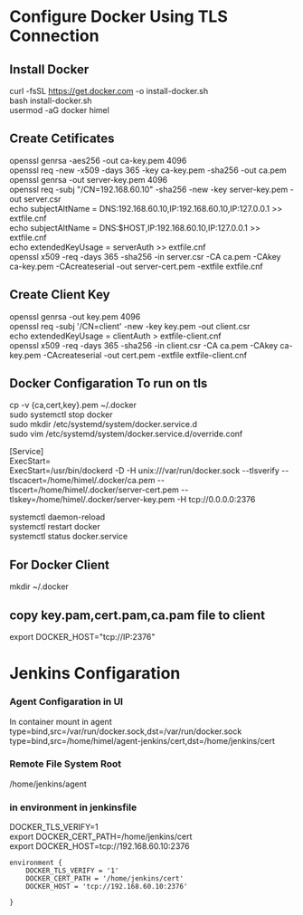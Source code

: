 # Configure Docker Using TLS Connection
## Install Docker
curl -fsSL https://get.docker.com -o install-docker.sh \
bash install-docker.sh \
usermod -aG docker himel
## Create Cetificates

openssl genrsa -aes256 -out ca-key.pem 4096 \
openssl req -new -x509 -days 365 -key ca-key.pem -sha256 -out ca.pem \
openssl genrsa -out server-key.pem 4096 \
openssl req -subj "/CN=192.168.60.10" -sha256 -new -key server-key.pem -out server.csr \
echo subjectAltName = DNS:192.168.60.10,IP:192.168.60.10,IP:127.0.0.1 >> extfile.cnf \
echo subjectAltName = DNS:$HOST,IP:192.168.60.10,IP:127.0.0.1 >> extfile.cnf \
echo extendedKeyUsage = serverAuth >> extfile.cnf \
openssl x509 -req -days 365 -sha256 -in server.csr -CA ca.pem -CAkey ca-key.pem -CAcreateserial -out server-cert.pem -extfile extfile.cnf
## Create Client Key
openssl genrsa -out key.pem 4096 \
openssl req -subj '/CN=client' -new -key key.pem -out client.csr \
echo extendedKeyUsage = clientAuth > extfile-client.cnf \
openssl x509 -req -days 365 -sha256 -in client.csr -CA ca.pem -CAkey ca-key.pem -CAcreateserial -out cert.pem -extfile extfile-client.cnf
## Docker Configaration To run on tls
cp -v {ca,cert,key}.pem ~/.docker \
sudo systemctl stop docker \
sudo mkdir /etc/systemd/system/docker.service.d \
sudo vim /etc/systemd/system/docker.service.d/override.conf

[Service] \
ExecStart= \
ExecStart=/usr/bin/dockerd -D -H unix:///var/run/docker.sock --tlsverify --tlscacert=/home/himel/.docker/ca.pem --tlscert=/home/himel/.docker/server-cert.pem --tlskey=/home/himel/.docker/server-key.pem -H tcp://0.0.0.0:2376

systemctl daemon-reload \
systemctl restart docker \
systemctl status docker.service 
## For Docker Client
mkdir ~/.docker
## copy key.pam,cert.pam,ca.pam file to client 
export DOCKER_HOST="tcp://IP:2376"
# Jenkins Configaration
### Agent Configaration in UI
In container mount in agent \
type=bind,src=/var/run/docker.sock,dst=/var/run/docker.sock \
type=bind,src=/home/himel/agent-jenkins/cert,dst=/home/jenkins/cert 
### Remote File System Root
/home/jenkins/agent
### in environment in jenkinsfile 
DOCKER_TLS_VERIFY=1 \
export DOCKER_CERT_PATH=/home/jenkins/cert \
export DOCKER_HOST=tcp://192.168.60.10:2376

    environment {
        DOCKER_TLS_VERIFY = '1'
        DOCKER_CERT_PATH = '/home/jenkins/cert'
        DOCKER_HOST = 'tcp://192.168.60.10:2376'
    
    }


